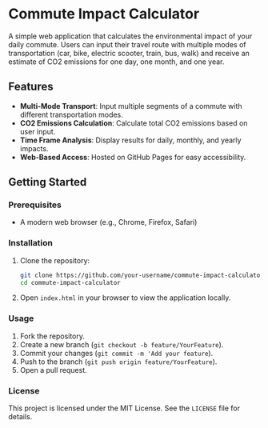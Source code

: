 # Commute Impact Calculator

A simple web application that calculates the environmental impact of your daily commute. Users can input their travel route with multiple modes of transportation (car, bike, electric scooter, train, bus, walk) and receive an estimate of CO2 emissions for one day, one month, and one year.

## Features

- **Multi-Mode Transport**: Input multiple segments of a commute with different transportation modes.
- **CO2 Emissions Calculation**: Calculate total CO2 emissions based on user input.
- **Time Frame Analysis**: Display results for daily, monthly, and yearly impacts.
- **Web-Based Access**: Hosted on GitHub Pages for easy accessibility.

## Getting Started

### Prerequisites

- A modern web browser (e.g., Chrome, Firefox, Safari)

### Installation

1. Clone the repository:
   ```bash
   git clone https://github.com/your-username/commute-impact-calculator.git
   cd commute-impact-calculator

2. Open `index.html` in your browser to view the application locally.

### Usage

1. Fork the repository.
2. Create a new branch (`git checkout -b feature/YourFeature`).
3. Commit your changes (`git commit -m 'Add your feature`).
4. Push to the branch (`git push origin feature/YourFeature`).
5. Open a pull request.

### License

This project is licensed under the MIT License. See the `LICENSE` file for details.
